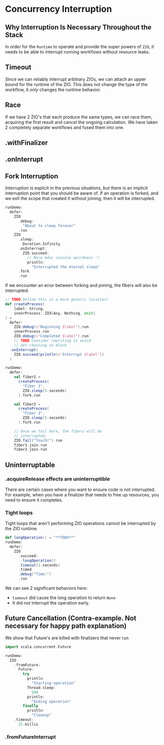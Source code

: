 # Concurrency Interruption

## Why Interruption Is Necessary Throughout the Stack
In order for the `Runtime`  to operate and provide the super powers of `ZIO`, it needs to be able to interrupt running workflows without resource leaks.

## Timeout
Since we can reliably interrupt arbitrary ZIOs, we can attach an upper bound for the runtime of the ZIO.
This does not change the type of the workflow, it _only_ changes the runtime behavior.

## Race
If we have 2 ZIO's that each produce the same types, we can race them, acquiring the first result and cancel the ongoing calculation.
We have taken 2 completely separate workflows and fused them into one.

## .withFinalizer
## .onInterrupt

## Fork Interruption
Interruption is explicit in the previous situations, but there is an implicit interruption point that you should be aware of.
If an operation is forked, and we exit the scope that created it without joining, then it will be interrupted.

```scala mdoc
runDemo:
  defer:
    ZIO
      .debug:
        "About to sleep forever"
      .run
    ZIO
      .sleep:
        Duration.Infinity
      .onInterrupt:
        ZIO.succeed:
          // More mdoc console weirdness :(
          println:
            "Interrupted the eternal sleep"
      .fork
      .run
```

If we encounter an error between forking and joining, the fibers will also be interrupted.

```scala mdoc
// TODO Define this in a more generic location?
def createProcess(
    label: String,
    innerProcess: ZIO[Any, Nothing, Unit]
) =
  defer:
    ZIO.debug(s"Beginning $label").run
    innerProcess.run
    ZIO.debug(s"Completed $label").run
    // TODO Consider rewriting to avoid
    // dot-chaining on block
  .onInterrupt(
    ZIO.succeed(println(s"Interrupt $label"))
  )
```

```scala mdoc
runDemo:
  defer:
    val fiber1 =
      createProcess(
        "Fiber 1",
        ZIO.sleep(5.seconds)
      ).fork.run

    val fiber2 =
      createProcess(
        "Fiber 2",
        ZIO.sleep(5.seconds)
      ).fork.run

    // Once we fail here, the fibers will be
    // interrupted.
    ZIO.fail("Youch!").run
    fiber1.join.run
    fiber2.join.run
```

## Uninterruptable
### .acquireRelease effects are uninterruptible
There are certain cases where you want to ensure code is not interrupted.
For example, when you have a finalizer that needs to free up resources, you need to ensure it completes.


### Tight loops 
Tight loops that aren't performing ZIO operations cannot be interrupted by the ZIO runtime. 

```scala mdoc
def longOperation() = "**TODO**"
runDemo:
  defer:
    ZIO
      .succeed:
        longOperation()
      .timeout(1.seconds)
      .timed
      .debug("Time:")
      .run
```
We can see 2 significant behaviors here:

- `timeout` did cause the long operation to return `None`
- It did _not_ interrupt the operation early.


## Future Cancellation (Contra-example. Not necessary for happy path explanation)

We show that Future's are killed with finalizers that never run

```scala mdoc
import scala.concurrent.Future

runDemo:
  ZIO
    .fromFuture:
      Future:
        try
          println:
            "Starting operation"
          Thread.sleep:
            500
          println:
            "Ending operation"
        finally
          println:
            "Cleanup"
    .timeout:
      25.millis
```

### .fromFutureInterrupt
